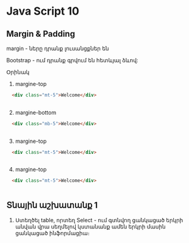# Java Script 10

## Margin & Padding
  margin - ները դրանք լուսանցքներ են

  Bootstrap - ում դրանք գրվում են հետևյալ ձևով:

  Օրինակ 
  1. margine-top

```html
  <div class="mt-5">Welcome</div>
  
```
  2. margine-bottom

```html
  <div class="mb-5">Welcome</div>
  
```

  3. margine-top

```html
  <div class="mt-5">Welcome</div>
  
```

  4. margine-top

```html
  <div class="mt-5">Welcome</div>
  
```




## Տնային աշխատանք 1

1. Ստեղծել table, որտեղ Select - ում գտնվող ցանկացած երկրի անվան վրա սեղմելով կստանանք ամեն երկրի մասին ցանկացած ինֆորմացիա։

